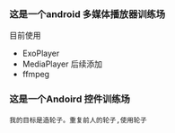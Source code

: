 ### 这是一个android 多媒体播放器训练场
目前使用
 * ExoPlayer
 * MediaPlayer
后续添加
 * ffmpeg

### 这是一个Andoird 控件训练场
	我的目标是造轮子。重复前人的轮子,使用轮子	
